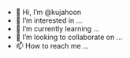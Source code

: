 - 👋 Hi, I’m @kujahoon
- 👀 I’m interested in ...
- 🌱 I’m currently learning ...
- 💞️ I’m looking to collaborate on ...
- 📫 How to reach me ...

<!---
kujahoon/kujahoon is a ✨ special ✨ repository because its `README.md` (this file) appears on your GitHub profile.
You can click the Preview link to take a look at your changes.
--->
